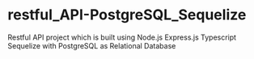 # restful_API-PostgreSQL_Sequelize
Restful API project which is built using Node.js Express.js Typescript Sequelize with PostgreSQL as Relational Database
